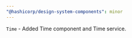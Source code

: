 ```yaml
---
"@hashicorp/design-system-components": minor
---
```


`Time` - Added Time component and Time service.
